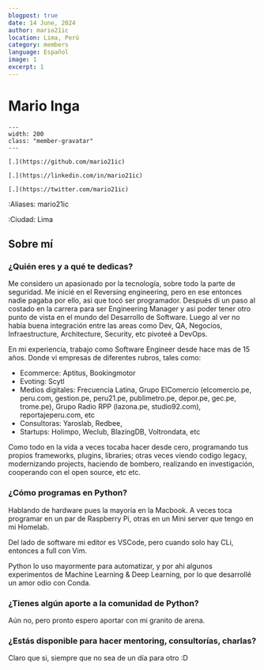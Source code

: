 ```yaml
---
blogpost: true
date: 14 June, 2024
author: mario21ic
location: Lima, Perú
category: members
language: Español
image: 1
excerpt: 1
---
```


# Mario Inga

```{gravatar} mario21ic@gmail.com
---
width: 200
class: "member-gravatar"
---
```

```{rst-class} i-icon social-media github
[.](https://github.com/mario21ic)
```
```{rst-class} i-icon social-media linkedin
[.](https://linkedin.com/in/mario21ic)
```
```{rst-class} i-icon social-media x-twitter
[.](https://twitter.com/mario21ic)
```

:Aliases: mario21ic

:Ciudad: Lima

## Sobre mí

### ¿Quién eres y a qué te dedicas?

Me considero un apasionado por la tecnología, sobre todo la parte de seguridad. Me inicié en el Reversing engineering, pero en ese entonces nadie pagaba por ello, asi que tocó ser programador. Después di un paso al costado en la carrera para ser Engineering Manager y asi poder tener otro punto de vista en el mundo del Desarrollo de Software.
Luego al ver no habia buena integración entre las areas como Dev, QA, Negocios, Infraestructure, Architecture, Security, etc pivoteé a DevOps.

En mi experiencia, trabajo como Software Engineer desde hace mas de 15 años. Donde vi empresas de diferentes rubros, tales como:
- Ecommerce: Aptitus, Bookingmotor
- Evoting: Scytl
- Medios digitales: Frecuencia Latina, Grupo ElComercio (elcomercio.pe, peru.com, gestion.pe, peru21.pe, publimetro.pe, depor.pe, gec.pe, trome.pe), Grupo Radio RPP (lazona.pe, studio92.com), reportajeperu.com, etc
- Consultoras: Yaroslab, Redbee, 
- Startups: Holimpo, Weclub, BlazingDB, Voltrondata, etc

Como todo en la vida a veces tocaba hacer desde cero, programando tus propios frameworks, plugins, libraries; otras veces viendo codigo legacy, modernizando projects, haciendo de bombero, realizando en investigación, cooperando con el open source, etc etc.


### ¿Cómo programas en Python?

Hablando de hardware pues la mayoría en la Macbook. A veces toca programar en un par de Raspberry Pi, otras en un Mini server que tengo en mi Homelab.

Del lado de software mi editor es VSCode, pero cuando solo hay CLi, entonces a full con Vim.

Python lo uso mayormente para automatizar, y por ahi algunos experimentos de Machine Learning & Deep Learning, por lo que desarrollé un amor odio con Conda.

### ¿Tienes algún aporte a la comunidad de Python?

Aún no, pero pronto espero aportar con mi granito de arena.

### ¿Estás disponible para hacer mentoring, consultorías, charlas?

Claro que si, siempre que no sea de un día para otro :D
